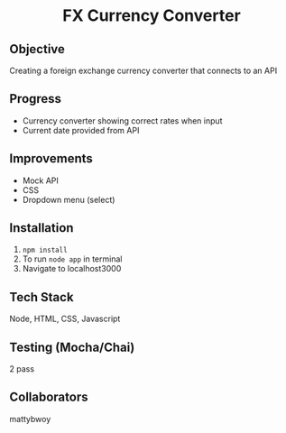 <h1 align="center">
  FX Currency Converter
</h1>

## Objective
Creating a foreign exchange currency converter that connects to an API

## Progress
 - Currency converter showing correct rates when input
 - Current date provided from API

## Improvements
 - Mock API
 - CSS
 - Dropdown menu (select)


## Installation

1. `npm install`
2. To run `node app` in terminal
3. Navigate to localhost3000

## Tech Stack
Node, HTML, CSS, Javascript

## Testing (Mocha/Chai)<br>
2 pass

## Collaborators
mattybwoy



